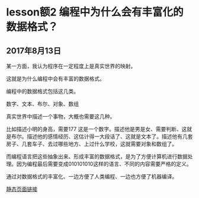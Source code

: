 # lesson额2  编程中为什么会有丰富化的数据格式？ 
## 2017年8月13日

某一方面，我认为程序在一定程度上是真实世界的映射。

这就是为什么编程中会有丰富的数据格式。

编程中的数据格式包括这几类。

数字、文本、布尔、对象、数组

真实世界中描述一个事物，大概也需要这几种。

比如描述小明的身高，需要177  这是一个数字。描述他是男是女、需要判断、这就是布尔。描述他的感情经历、这估计得一大段话了、这就是文本了。描述他有几套房子、几套车子、去过哪些地方、上过什么学校，这就需要对象和数组了。


而编程语言把这些抽象出来、形成丰富的数据格式，是为了方便计算机进行数据处理。因为编程最后需要变成010101010这样的语言、不同的内容需要严格的定义。

通过对数据格式的丰富化、一边方便了人类编程、一边也方便了机器编译。


[静态页面链接](https://somexin.github.io/homepage/)

